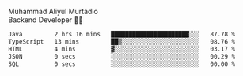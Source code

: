 Muhammad Aliyul Murtadlo
<br>
Backend Developer 👨‍💻
<br>
<!--START_SECTION:waka-->

```txt
Java         2 hrs 16 mins   ██████████████████████░░░   87.78 %
TypeScript   13 mins         ██▒░░░░░░░░░░░░░░░░░░░░░░   08.76 %
HTML         4 mins          ▓░░░░░░░░░░░░░░░░░░░░░░░░   03.17 %
JSON         0 secs          ░░░░░░░░░░░░░░░░░░░░░░░░░   00.29 %
SQL          0 secs          ░░░░░░░░░░░░░░░░░░░░░░░░░   00.00 %
```

<!--END_SECTION:waka-->
